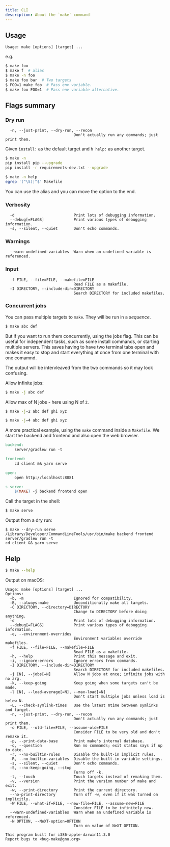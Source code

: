 ```yaml
---
title: CLI
description: About the `make` command
---
```



## Usage

```
Usage: make [options] [target] ...
```

e.g.

```sh
$ make foo
$ make f  # alias
$ make -n foo
$ make foo bar  # Two targets
$ FOO=1 make foo  # Pass env variable.
$ make foo FOO=1  # Pass env variable alternative.
```

## Flags summary

### Dry run

```
  -n, --just-print, --dry-run, --recon
                              Don't actually run any commands; just print them.
```

Given `install:` as the default target and `h help:` as another target.

```sh
$ make -n
pip install pip --upgrade
pip install -r requirements-dev.txt --upgrade
```

```sh
$ make -n help
egrep '(^\S)|^$' Makefile
```

You can use the alias and you can move the option to the end.

### Verbosity

```
  -d                          Print lots of debugging information.
  --debug[=FLAGS]             Print various types of debugging information.
  -s, --silent, --quiet       Don't echo commands.

```

### Warnings

```
  --warn-undefined-variables  Warn when an undefined variable is referenced.
```

### Input

```
  -f FILE, --file=FILE, --makefile=FILE
                              Read FILE as a makefile.
  -I DIRECTORY, --include-dir=DIRECTORY
                              Search DIRECTORY for included makefiles.
```

### Concurrent jobs

You can pass multiple targets to `make`. They will be run in a _sequence_.

```sh
$ make abc def
```

But if you want to run them concurrently, using the jobs flag. This can be useful for independent tasks, such as some install commands, or starting multiple servers. This saves having to have two terminal tabs open and makes it easy to stop and start everything at once from one terminal with one comamnd.

The output will be intervleaved from the two commands so it may look confusing.

Allow infinite jobs:

```sh
$ make -j abc def
```

Allow max of N jobs - here using N of `2`.

```sh
$ make -j=2 abc def ghi xyz
```

```sh
$ make -j=4 abc def ghi xyz
```

A more practical example, using the `make` command inside a `Makefile`. We start the backend and frontend and also open the web browser.

```Makefile
backend:
	server/gradlew run -t

frontend:
	cd client && yarn serve

open:
	open http://localhost:8081

s serve:
	$(MAKE) -j backend frontend open
```

Call the target in the shell:

```sh
$ make serve 
```

Output from a dry run:

```console
$ make --dry-run serve 
/Library/Developer/CommandLineTools/usr/bin/make backend frontend
server/gradlew run -t
cd client && yarn serve
```


## Help

```sh
$ make --help
```

Output on macOS:

```
Usage: make [options] [target] ...
Options:
  -b, -m                      Ignored for compatibility.
  -B, --always-make           Unconditionally make all targets.
  -C DIRECTORY, --directory=DIRECTORY
                              Change to DIRECTORY before doing anything.
  -d                          Print lots of debugging information.
  --debug[=FLAGS]             Print various types of debugging information.
  -e, --environment-overrides
                              Environment variables override makefiles.
  -f FILE, --file=FILE, --makefile=FILE
                              Read FILE as a makefile.
  -h, --help                  Print this message and exit.
  -i, --ignore-errors         Ignore errors from commands.
  -I DIRECTORY, --include-dir=DIRECTORY
                              Search DIRECTORY for included makefiles.
  -j [N], --jobs[=N]          Allow N jobs at once; infinite jobs with no arg.
  -k, --keep-going            Keep going when some targets can't be made.
  -l [N], --load-average[=N], --max-load[=N]
                              Don't start multiple jobs unless load is below N.
  -L, --check-symlink-times   Use the latest mtime between symlinks and target.
  -n, --just-print, --dry-run, --recon
                              Don't actually run any commands; just print them.
  -o FILE, --old-file=FILE, --assume-old=FILE
                              Consider FILE to be very old and don't remake it.
  -p, --print-data-base       Print make's internal database.
  -q, --question              Run no commands; exit status says if up to date.
  -r, --no-builtin-rules      Disable the built-in implicit rules.
  -R, --no-builtin-variables  Disable the built-in variable settings.
  -s, --silent, --quiet       Don't echo commands.
  -S, --no-keep-going, --stop
                              Turns off -k.
  -t, --touch                 Touch targets instead of remaking them.
  -v, --version               Print the version number of make and exit.
  -w, --print-directory       Print the current directory.
  --no-print-directory        Turn off -w, even if it was turned on implicitly.
  -W FILE, --what-if=FILE, --new-file=FILE, --assume-new=FILE
                              Consider FILE to be infinitely new.
  --warn-undefined-variables  Warn when an undefined variable is referenced.
  -N OPTION, --NeXT-option=OPTION
                              Turn on value of NeXT OPTION.

This program built for i386-apple-darwin11.3.0
Report bugs to <bug-make@gnu.org>
```

